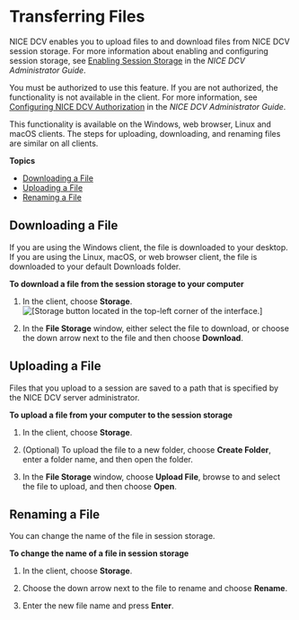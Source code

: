 # Transferring Files<a name="using-transfer"></a>

NICE DCV enables you to upload files to and download files from NICE DCV session storage\. For more information about enabling and configuring session storage, see [Enabling Session Storage](https://docs.aws.amazon.com/dcv/latest/adminguide/manage-storage.html) in the *NICE DCV Administrator Guide*\.

You must be authorized to use this feature\. If you are not authorized, the functionality is not available in the client\. For more information, see [Configuring NICE DCV Authorization](https://docs.aws.amazon.com/dcv/latest/adminguide/security-authorization.html) in the *NICE DCV Administrator Guide*\.

This functionality is available on the Windows, web browser, Linux and macOS clients\. The steps for uploading, downloading, and renaming files are similar on all clients\.

**Topics**
+ [Downloading a File](#using-transfer-download)
+ [Uploading a File](#using-transfer-upload)
+ [Renaming a File](#using-transfer-rename)

## Downloading a File<a name="using-transfer-download"></a>

If you are using the Windows client, the file is downloaded to your desktop\. If you are using the Linux, macOS, or web browser client, the file is downloaded to your default Downloads folder\.

**To download a file from the session storage to your computer**

1. In the client, choose **Storage**\.  
![\[Storage button located in the top-left corner of the interface.\]](http://docs.aws.amazon.com/dcv/latest/userguide/images/storage.png)

1. In the **File Storage** window, either select the file to download, or choose the down arrow next to the file and then choose **Download**\.

## Uploading a File<a name="using-transfer-upload"></a>

Files that you upload to a session are saved to a path that is specified by the NICE DCV server administrator\. 

**To upload a file from your computer to the session storage**

1. In the client, choose **Storage**\.

1. \(Optional\) To upload the file to a new folder, choose **Create Folder**, enter a folder name, and then open the folder\. 

1. In the **File Storage** window, choose **Upload File**, browse to and select the file to upload, and then choose **Open**\.

## Renaming a File<a name="using-transfer-rename"></a>

You can change the name of the file in session storage\.

**To change the name of a file in session storage**

1. In the client, choose **Storage**\.

1. Choose the down arrow next to the file to rename and choose **Rename**\.

1. Enter the new file name and press **Enter**\.